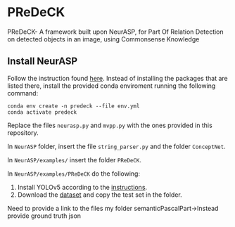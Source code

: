 # PReDeCK
PReDeCK- A framework built upon NeurASP, for Part Of Relation Detection on detected objects in an image, using Commonsense Knowledge 
<br>
## Install NeurASP
Follow the instruction found [here](https://github.com/azreasoners/NeurASP/tree/master).
Instead of installing the packages that are listed there, install the provided conda enviroment running the following command:
```
conda env create -n predeck --file env.yml
conda activate predeck
```
Replace the files ```neurasp.py``` and ```mvpp.py``` with the ones provided in this repository. 

In ```NeurASP``` folder, insert the file ```string_parser.py``` and the folder ```ConceptNet```.

In ```NeurASP/examples/```  insert the folder ```PReDeCK```.

In ```NeurASP/examples/PReDeCK``` do the following:
1. Install YOLOv5 according to the [instructions](https://github.com/ultralytics/yolov5).
2. Download the [dataset](https://universe.roboflow.com/pascalpart/pascal-part-fquij) and copy the test set in the folder.


Need to provide a link to the files my folder semanticPascalPart->Instead provide ground truth json 


